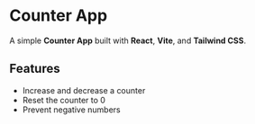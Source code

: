 # Counter App

A simple **Counter App** built with **React**, **Vite**, and **Tailwind CSS**.

## Features

- Increase and decrease a counter
- Reset the counter to 0
- Prevent negative numbers
